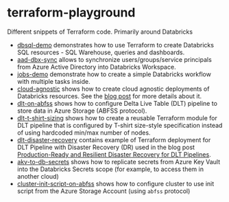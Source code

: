 # terraform-playground

Different snippets of Terraform code. Primarily around Databricks

* [dbsql-demo](dbsql-demo) demonstrates how to use Terraform to create Databricks SQL resources - SQL Warehouse, queries and dashboards.
* [aad-dbx-sync](aad-dbx-sync) allows to synchronize users/groups/service principals from Azure Active Directory into Databricks Workspace.
* [jobs-demo](jobs-demo) demonstrate how to create a simple Databricks workflow with multiple tasks inside.
* [cloud-agnostic](cloud-agnostic) shows how to create cloud agnostic deployments of Databricks resources. See the [blog post](https://alexott.blogspot.com/2022/11/cloud-agnostic-resources-deployment.html) for more details about it.
* [dlt-on-abfss](dlt-on-abfss) shows how to configure Delta Live Table (DLT) pipeline to store data in Azure Storage (ABFSS protocol).
* [dlt-t-shirt-sizing](dlt-t-shirt-sizing) shows how to create a reusable Terraform module for DLT pipeline that is configured by T-shirt size-style specification instead of using hardcoded min/max number of nodes.
* [dlt-disaster-recovery](dlt-disaster-recovery) contains example of Terraform deployment for DLT Pipeline with Disaster Recovery (DR) used in the blog post [Production-Ready and Resilient Disaster Recovery for DLT Pipelines](https://www.databricks.com/blog/2023/03/17/production-ready-and-resilient-disaster-recovery-dlt-pipelines.html).
* [akv-to-db-secrets](akv-to-db-secrets) shows how to replicate secrets from Azure Key Vault into the Databricks Secrets scope (for example, to access them in another cloud)
* [cluster-init-script-on-abfss](cluster-init-script-on-abfss) shows how to configure cluster to use init script from the Azure Storage Account (using `abfss` protocol)
